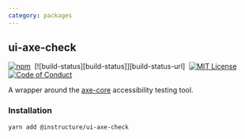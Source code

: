 ```yaml
---
category: packages
---
```


## ui-axe-check

[![npm][npm]][npm-url]&nbsp;
[![build-status][build-status]][build-status-url]&nbsp;
[![MIT License][license-badge]][license]&nbsp;
[![Code of Conduct][coc-badge]][coc]

A wrapper around the [axe-core](https://axe-core.org/) accessibility testing tool.

### Installation

```sh
yarn add @instructure/ui-axe-check
```

[npm]: https://img.shields.io/npm/v/@instructure/ui-axe-check.svg
[npm-url]: https://npmjs.com/package/@instructure/ui-axe-check
[license-badge]: https://img.shields.io/npm/l/instructure-ui.svg?style=flat-square
[license]: https://github.com/instructure/instructure-ui/blob/master/LICENSE
[coc-badge]: https://img.shields.io/badge/code%20of-conduct-ff69b4.svg?style=flat-square
[coc]: https://github.com/instructure/instructure-ui/blob/master/CODE_OF_CONDUCT.md
